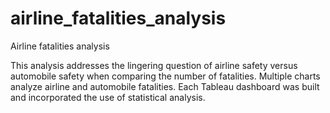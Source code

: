 # airline_fatalities_analysis
Airline fatalities analysis

This analysis addresses the lingering question of airline safety versus automobile safety when 
comparing the number of fatalities. Multiple charts analyze airline and automobile fatalities. 
Each Tableau dashboard was built and incorporated the use of statistical analysis.
